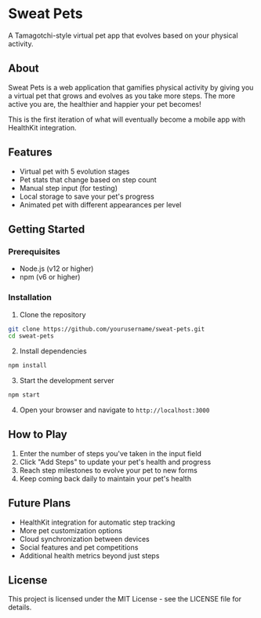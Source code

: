 # Sweat Pets

A Tamagotchi-style virtual pet app that evolves based on your physical activity.

## About

Sweat Pets is a web application that gamifies physical activity by giving you a virtual pet that grows and evolves as you take more steps. The more active you are, the healthier and happier your pet becomes!

This is the first iteration of what will eventually become a mobile app with HealthKit integration.

## Features

- Virtual pet with 5 evolution stages
- Pet stats that change based on step count
- Manual step input (for testing)
- Local storage to save your pet's progress
- Animated pet with different appearances per level

## Getting Started

### Prerequisites

- Node.js (v12 or higher)
- npm (v6 or higher)

### Installation

1. Clone the repository
```bash
git clone https://github.com/yourusername/sweat-pets.git
cd sweat-pets
```

2. Install dependencies
```bash
npm install
```

3. Start the development server
```bash
npm start
```

4. Open your browser and navigate to `http://localhost:3000`

## How to Play

1. Enter the number of steps you've taken in the input field
2. Click "Add Steps" to update your pet's health and progress
3. Reach step milestones to evolve your pet to new forms
4. Keep coming back daily to maintain your pet's health

## Future Plans

- HealthKit integration for automatic step tracking
- More pet customization options
- Cloud synchronization between devices
- Social features and pet competitions
- Additional health metrics beyond just steps

## License

This project is licensed under the MIT License - see the LICENSE file for details. 